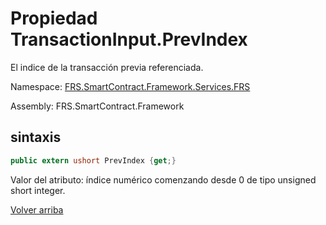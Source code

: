 # Propiedad TransactionInput.PrevIndex

El indice de la transacción previa referenciada.

Namespace: [FRS.SmartContract.Framework.Services.FRS](../../FRS.md)

Assembly: FRS.SmartContract.Framework

## sintaxis

```c#
public extern ushort PrevIndex {get;}
```

Valor del atributo: índice numérico comenzando desde 0 de tipo unsigned short integer.



[Volver arriba](../TransactionInput.md)
